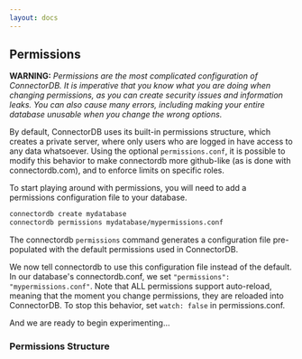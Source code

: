 ```yaml
---
layout: docs
---
```

## Permissions

**WARNING:** *Permissions are the most complicated configuration of ConnectorDB. It is imperative that you know what you are doing when changing permissions, as you can create security issues and information leaks. You can also cause many errors, including making your entire database unusable when you change the wrong options.*

By default, ConnectorDB uses its built-in permissions structure, which creates a private server, where only users who are logged in have access to any data whatsoever. Using the optional `permissions.conf`, it is possible to modify this behavior to make connectordb more github-like (as is done with connectordb.com), and to enforce limits on specific roles.

To start playing around with permissions, you will need to add a permissions configuration file to your database.

```bash
connectordb create mydatabase
connectordb permissions mydatabase/mypermissions.conf
```

The connectordb `permissions` command generates a configuration file pre-populated with the default permissions used in ConnectorDB.

We now tell connectordb to use this configuration file instead of the default. In our database's connectordb.conf, we set `"permissions": "mypermissions.conf"`. Note that ALL permissions support auto-reload, meaning that the moment you change permissions, they are reloaded into ConnectorDB. To stop this behavior, set `watch: false` in permissions.conf.

And we are ready to begin experimenting...

### Permissions Structure
